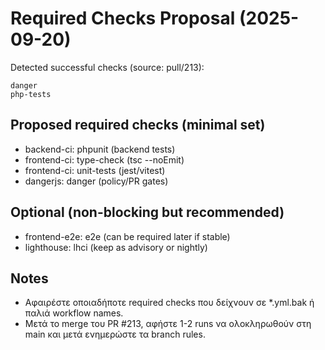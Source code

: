 # Required Checks Proposal (2025-09-20)

Detected successful checks (source: pull/213):
```
danger
php-tests
```

## Proposed required checks (minimal set)
- backend-ci: phpunit (backend tests)
- frontend-ci: type-check (tsc --noEmit)
- frontend-ci: unit-tests (jest/vitest)
- dangerjs: danger (policy/PR gates)

## Optional (non-blocking but recommended)
- frontend-e2e: e2e (can be required later if stable)
- lighthouse: lhci (keep as advisory or nightly)

## Notes
- Αφαιρέστε οποιαδήποτε required checks που δείχνουν σε *.yml.bak ή παλιά workflow names.
- Μετά το merge του PR #213, αφήστε 1-2 runs να ολοκληρωθούν στη main και μετά ενημερώστε τα branch rules.

